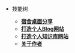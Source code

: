 * 技能树

  - [**宿舍桌面分享**](/Content/宿舍桌面分享.md) 
  - [**打造个人Blog网站**](/Content/打造个人博客网站.md) 
  - [**打造个人知识库网站**](/Content/打造个人知识库网站.md) 
  
  * [**关于作者**](/Content/关于作者.md) 

